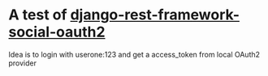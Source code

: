 # A test of [django-rest-framework-social-oauth2](https://github.com/PhilipGarnero/django-rest-framework-social-oauth2/blob/master/rest_framework_social_oauth2)

Idea is to login with userone:123 and get a access_token from local OAuth2 provider
